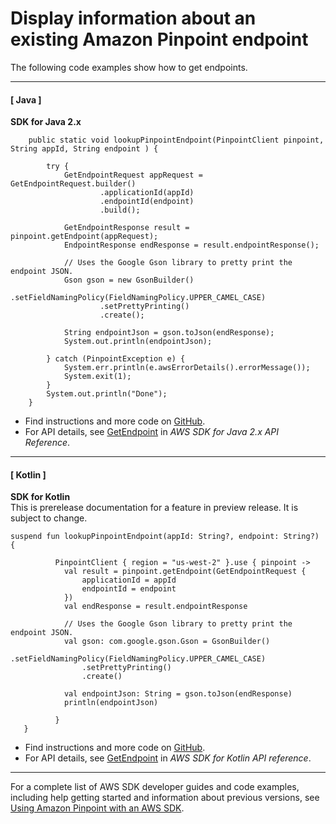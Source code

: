 # Display information about an existing Amazon Pinpoint endpoint<a name="example_pinpoint_GetEndpoint_section"></a>

The following code examples show how to get endpoints\.

------
#### [ Java ]

**SDK for Java 2\.x**  
  

```
    public static void lookupPinpointEndpoint(PinpointClient pinpoint, String appId, String endpoint ) {

        try {
            GetEndpointRequest appRequest = GetEndpointRequest.builder()
                    .applicationId(appId)
                    .endpointId(endpoint)
                    .build();

            GetEndpointResponse result = pinpoint.getEndpoint(appRequest);
            EndpointResponse endResponse = result.endpointResponse();

            // Uses the Google Gson library to pretty print the endpoint JSON.
            Gson gson = new GsonBuilder()
                    .setFieldNamingPolicy(FieldNamingPolicy.UPPER_CAMEL_CASE)
                    .setPrettyPrinting()
                    .create();

            String endpointJson = gson.toJson(endResponse);
            System.out.println(endpointJson);

        } catch (PinpointException e) {
            System.err.println(e.awsErrorDetails().errorMessage());
            System.exit(1);
        }
        System.out.println("Done");
    }
```
+  Find instructions and more code on [GitHub](https://github.com/awsdocs/aws-doc-sdk-examples/tree/main/javav2/example_code/pinpoint#readme)\. 
+  For API details, see [GetEndpoint](https://docs.aws.amazon.com/goto/SdkForJavaV2/pinpoint-2016-12-01/GetEndpoint) in *AWS SDK for Java 2\.x API Reference*\. 

------
#### [ Kotlin ]

**SDK for Kotlin**  
This is prerelease documentation for a feature in preview release\. It is subject to change\.
  

```
suspend fun lookupPinpointEndpoint(appId: String?, endpoint: String?) {

          PinpointClient { region = "us-west-2" }.use { pinpoint ->
            val result = pinpoint.getEndpoint(GetEndpointRequest {
                applicationId = appId
                endpointId = endpoint
            })
            val endResponse = result.endpointResponse

            // Uses the Google Gson library to pretty print the endpoint JSON.
            val gson: com.google.gson.Gson = GsonBuilder()
                .setFieldNamingPolicy(FieldNamingPolicy.UPPER_CAMEL_CASE)
                .setPrettyPrinting()
                .create()

            val endpointJson: String = gson.toJson(endResponse)
            println(endpointJson)

          }
   }
```
+  Find instructions and more code on [GitHub](https://github.com/awsdocs/aws-doc-sdk-examples/tree/main/kotlin/services/pinpoint#code-examples)\. 
+  For API details, see [GetEndpoint](https://github.com/awslabs/aws-sdk-kotlin#generating-api-documentation) in *AWS SDK for Kotlin API reference*\. 

------

For a complete list of AWS SDK developer guides and code examples, including help getting started and information about previous versions, see [Using Amazon Pinpoint with an AWS SDK](sdk-general-information-section.md)\.